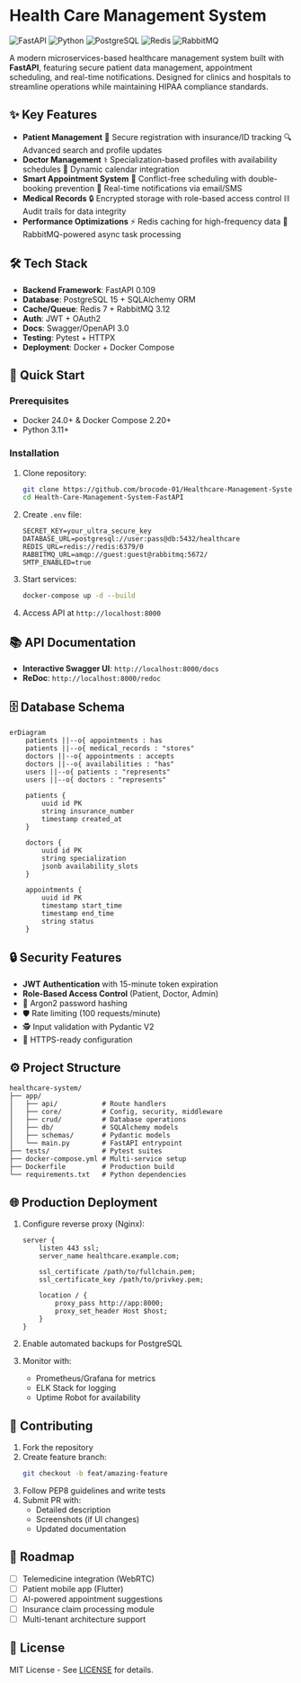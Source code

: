 # Health Care Management System

![FastAPI](https://img.shields.io/badge/FastAPI-0.109.0-009688?logo=fastapi) ![Python](https://img.shields.io/badge/Python-3.11+-3776AB?logo=python) ![PostgreSQL](https://img.shields.io/badge/PostgreSQL-15-4169E1?logo=postgresql) ![Redis](https://img.shields.io/badge/Redis-7.0.5-DC382D?logo=redis) ![RabbitMQ](https://img.shields.io/badge/RabbitMQ-3.12-FF6600?logo=rabbitmq)

A modern microservices-based healthcare management system built with **FastAPI**, featuring secure patient data management, appointment scheduling, and real-time notifications. Designed for clinics and hospitals to streamline operations while maintaining HIPAA compliance standards.


## ✨ Key Features

- **Patient Management**
  📝 Secure registration with insurance/ID tracking
  🔍 Advanced search and profile updates
- **Doctor Management**
  ⚕️ Specialization-based profiles with availability schedules
  📅 Dynamic calendar integration
- **Smart Appointment System**
  🚨 Conflict-free scheduling with double-booking prevention
  🔔 Real-time notifications via email/SMS
- **Medical Records**
  🔒 Encrypted storage with role-based access control
  ⛓️ Audit trails for data integrity
- **Performance Optimizations**
  ⚡ Redis caching for high-frequency data
  🐇 RabbitMQ-powered async task processing

## 🛠 Tech Stack

- **Backend Framework**: FastAPI 0.109
- **Database**: PostgreSQL 15 + SQLAlchemy ORM
- **Cache/Queue**: Redis 7 + RabbitMQ 3.12
- **Auth**: JWT + OAuth2
- **Docs**: Swagger/OpenAPI 3.0
- **Testing**: Pytest + HTTPX
- **Deployment**: Docker + Docker Compose

## 🚀 Quick Start

### Prerequisites

- Docker 24.0+ & Docker Compose 2.20+
- Python 3.11+

### Installation

1. Clone repository:
   ```bash
   git clone https://github.com/brocode-01/Healthcare-Management-System-FastAPI.git
   cd Health-Care-Management-System-FastAPI
   ```
2. Create `.env` file:
   ```env
   SECRET_KEY=your_ultra_secure_key
   DATABASE_URL=postgresql://user:pass@db:5432/healthcare
   REDIS_URL=redis://redis:6379/0
   RABBITMQ_URL=amqp://guest:guest@rabbitmq:5672/
   SMTP_ENABLED=true
   ```
3. Start services:
   ```bash
   docker-compose up -d --build
   ```
4. Access API at `http://localhost:8000`

## 📚 API Documentation

- **Interactive Swagger UI**: `http://localhost:8000/docs`
- **ReDoc**: `http://localhost:8000/redoc`


## 🗄 Database Schema

```mermaid
erDiagram
    patients ||--o{ appointments : has
    patients ||--o{ medical_records : "stores"
    doctors ||--o{ appointments : accepts
    doctors ||--o{ availabilities : "has"
    users ||--o{ patients : "represents"
    users ||--o{ doctors : "represents"

    patients {
        uuid id PK
        string insurance_number
        timestamp created_at
    }

    doctors {
        uuid id PK
        string specialization
        jsonb availability_slots
    }

    appointments {
        uuid id PK
        timestamp start_time
        timestamp end_time
        string status
    }
```

## 🔒 Security Features

- **JWT Authentication** with 15-minute token expiration
- **Role-Based Access Control** (Patient, Doctor, Admin)
- 🔑 Argon2 password hashing
- 🛡️ Rate limiting (100 requests/minute)
- 🕵️ Input validation with Pydantic V2
- 🔐 HTTPS-ready configuration

## ⚙️ Project Structure

```
healthcare-system/
├── app/
│   ├── api/           # Route handlers
│   ├── core/          # Config, security, middleware
│   ├── crud/          # Database operations
│   ├── db/            # SQLAlchemy models
│   ├── schemas/       # Pydantic models
│   └── main.py        # FastAPI entrypoint
├── tests/             # Pytest suites
├── docker-compose.yml # Multi-service setup
├── Dockerfile         # Production build
└── requirements.txt   # Python dependencies
```

## 🌐 Production Deployment

1. Configure reverse proxy (Nginx):

   ```nginx
   server {
       listen 443 ssl;
       server_name healthcare.example.com;

       ssl_certificate /path/to/fullchain.pem;
       ssl_certificate_key /path/to/privkey.pem;

       location / {
           proxy_pass http://app:8000;
           proxy_set_header Host $host;
       }
   }
   ```

2. Enable automated backups for PostgreSQL
3. Monitor with:
   - Prometheus/Grafana for metrics
   - ELK Stack for logging
   - Uptime Robot for availability

## 🤝 Contributing

1. Fork the repository
2. Create feature branch:
   ```bash
   git checkout -b feat/amazing-feature
   ```
3. Follow PEP8 guidelines and write tests
4. Submit PR with:
   - Detailed description
   - Screenshots (if UI changes)
   - Updated documentation

## 🚧 Roadmap

- [ ] Telemedicine integration (WebRTC)
- [ ] Patient mobile app (Flutter)
- [ ] AI-powered appointment suggestions
- [ ] Insurance claim processing module
- [ ] Multi-tenant architecture support

## 📄 License

MIT License - See [LICENSE](LICENSE) for details.

